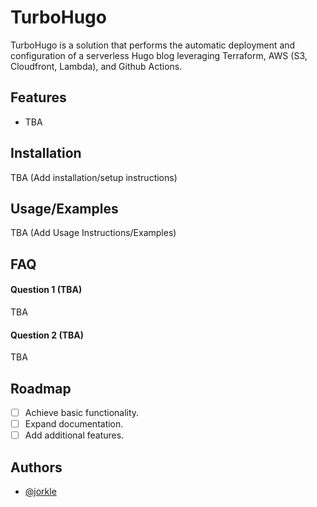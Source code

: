 
# TurboHugo

TurboHugo is a solution that performs the automatic deployment and configuration of a serverless Hugo blog leveraging Terraform, AWS (S3, Cloudfront, Lambda), and Github Actions.

## Features

- TBA

## Installation

TBA (Add installation/setup instructions)

## Usage/Examples

TBA (Add Usage Instructions/Examples)

## FAQ

#### Question 1 (TBA)

TBA

#### Question 2 (TBA)

TBA

## Roadmap

- [ ] Achieve basic functionality.
- [ ] Expand documentation.
- [ ] Add additional features.

## Authors

- [@jorkle](https://www.github.com/jorkle)

